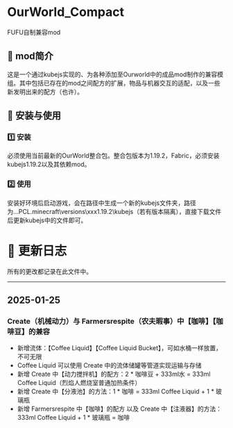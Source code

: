 # OurWorld_Compact
FUFU自制兼容mod

## 📌 mod简介
这是一个通过kubejs实现的、为各种添加至Ourworld中的成品mod制作的兼容模组。其中包括已存在的mod之间配方的扩展，物品与机器交互的适配，以及一些新发明出来的配方（也许）。

## 🔧 安装与使用
### 1️⃣ **安装**
必须使用当前最新的OurWorld整合包。整合包版本为1.19.2，Fabric，必须安装kubejs1.19.2以及其依赖mod。
### 2️⃣ **使用**
安装好环境后启动游戏，会在路径中生成一个新的kubejs文件夹，路径为...PCL\.minecraft\versions\xxx1.19.2\kubejs（若有版本隔离），直接下载文件后更新kubejs中的文件即可。

# 📝 更新日志

所有的更改都记录在此文件中。

---

## 2025-01-25
### Create（机械动力）与 Farmersrespite（农夫暇事）中【咖啡】【咖啡豆】的兼容
- 新增流体：【Coffee Liquid】【Coffee Liquid Bucket】，可如水桶一样放置，不可无限
- Coffee Liquid 可以使用 Create 中的流体储罐等管道实现运输与存储
- 新增 Create 中【动力搅拌机】的配方：2 * 咖啡豆 + 333ml水 = 333ml Coffee Liquid（烈焰人燃烧室普通加热条件）
- 新增 Create 中【分液池】的方法：1 * 咖啡 = 333ml Coffee Liquid + 1 * 玻璃瓶
- 新增 Farmersrespite 中【咖啡】的配方 以及 Create 中【注液器】的方法：333ml Coffee Liquid + 1 * 玻璃瓶 = 咖啡
